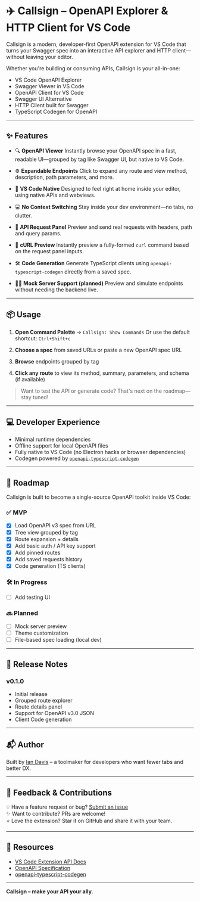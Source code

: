 # ✈️ Callsign – OpenAPI Explorer & HTTP Client for VS Code

Callsign is a modern, developer-first OpenAPI extension for VS Code that turns your Swagger spec into an interactive API explorer and HTTP client—without leaving your editor.

Whether you're building or consuming APIs, Callsign is your all-in-one:

-   VS Code OpenAPI Explorer
-   Swagger Viewer in VS Code
-   OpenAPI Client for VS Code
-   Swagger UI Alternative
-   HTTP Client built for Swagger
-   TypeScript Codegen for OpenAPI

---

## ✨ Features

-   🔍 **OpenAPI Viewer**
    Instantly browse your OpenAPI spec in a fast, readable UI—grouped by tag like Swagger UI, but native to VS Code.

-   ⚙️ **Expandable Endpoints**
    Click to expand any route and view method, description, path parameters, and more.

-   🧩 **VS Code Native**
    Designed to feel right at home inside your editor, using native APIs and webviews.

-   💻 **No Context Switching**
    Stay inside your dev environment—no tabs, no clutter.

-   🧪 **API Request Panel**
    Preview and send real requests with headers, path and query params.

-   👀 **cURL Preview**
    Instantly preview a fully-formed `curl` command based on the request panel inputs.

-   🛠️ **Code Generation**
    Generate TypeScript clients using `openapi-typescript-codegen` directly from a saved spec.

-   🧑‍🍳 **Mock Server Support (planned)**
    Preview and simulate endpoints without needing the backend live.

---

## 📦 Usage

1. **Open Command Palette** → `Callsign: Show Commands`
   Or use the default shortcut: `Ctrl+Shift+c`

2. **Choose a spec** from saved URLs or paste a new OpenAPI spec URL

3. **Browse** endpoints grouped by tag

4. **Click any route** to view its method, summary, parameters, and schema (if available)

> Want to test the API or generate code? That's next on the roadmap—stay tuned!

---

## 💻 Developer Experience

-   Minimal runtime dependencies
-   Offline support for local OpenAPI files
-   Fully native to VS Code (no Electron hacks or browser dependencies)
-   Codegen powered by [`openapi-typescript-codegen`](https://github.com/ferdikoomen/openapi-typescript-codegen)

---

## 🧠 Roadmap

Callsign is built to become a single-source OpenAPI toolkit inside VS Code:

### ✅ MVP

-   [x] Load OpenAPI v3 spec from URL
-   [x] Tree view grouped by tag
-   [x] Route expansion + details
-   [x] Add basic auth / API key support
-   [x] Add pinned routes
-   [x] Add saved requests history
-   [x] Code generation (TS clients)

### 🛠️ In Progress

-   [ ] Add testing UI

### 🔜 Planned

-   [ ] Mock server preview
-   [ ] Theme customization
-   [ ] File-based spec loading (local dev)

---

## 📓 Release Notes

### v0.1.0

-   Initial release
-   Grouped route explorer
-   Route details panel
-   Support for OpenAPI v3.0 JSON
-   Client Code generation

---

## 📬 Author

Built by [Ian Davis](https://iandavis.dev) – a toolmaker for developers who want fewer tabs and better DX.

---

## 🙌 Feedback & Contributions

💡 Have a feature request or bug? [Submit an issue](https://github.com/davis-ian/vscode-callsign/issues)<br>
✨ Want to contribute? PRs are welcome!<br>
⭐ Love the extension? Star it on GitHub and share it with your team.

---

## 🔗 Resources

-   [VS Code Extension API Docs](https://code.visualstudio.com/api)
-   [OpenAPI Specification](https://swagger.io/specification/)
-   [openapi-typescript-codegen](https://github.com/ferdikoomen/openapi-typescript-codegen)

---

**Callsign – make your API your ally.**
